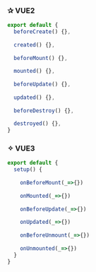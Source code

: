<div id="left">

### ✰ VUE2
```javascript
export default {
  beforeCreate() {},
  
  created() {},
  
  beforeMount() {},
  
  mounted() {},
  
  beforeUpdate() {},
  
  updated() {},
  
  beforeDestroy() {},
  
  destroyed() {},
}
```

</div>

<div id="right">

### ✧ VUE3
``` javascript
export default {
  setup() {
 
    onBeforeMount(_=>{})
    
    onMounted(_=>{})
    
    onBeforeUpdate(_=>{})
    
    onUpdated(_=>{})
    
    onBeforeUnmount(_=>{})
    
    onUnmounted(_=>{})
  }
}
```

</div>

